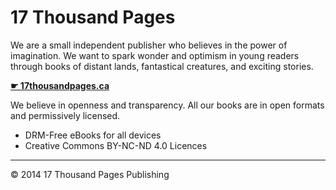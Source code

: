 # 17 Thousand Pages 

We are a small independent publisher who believes in the power of imagination. We want to spark wonder and optimism in young readers through books of distant lands, fantastical creatures, and exciting stories.

**[☛ 17thousandpages.ca](https://17thousandpages.ca)**

We believe in openness and transparency. All our books are in open formats and permissively licensed.

- DRM-Free eBooks for all devices
- Creative Commons BY-NC-ND 4.0 Licences

---

© 2014 17 Thousand Pages Publishing
